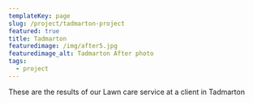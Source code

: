 ```yaml
---
templateKey: page
slug: /project/tadmarton-project
featured: true
title: Tadmarton 
featuredimage: /img/after5.jpg
featuredimage_alt: Tadmarton After photo
tags:
  - project
---
```

These are the results of our Lawn care service at a client in Tadmarton
